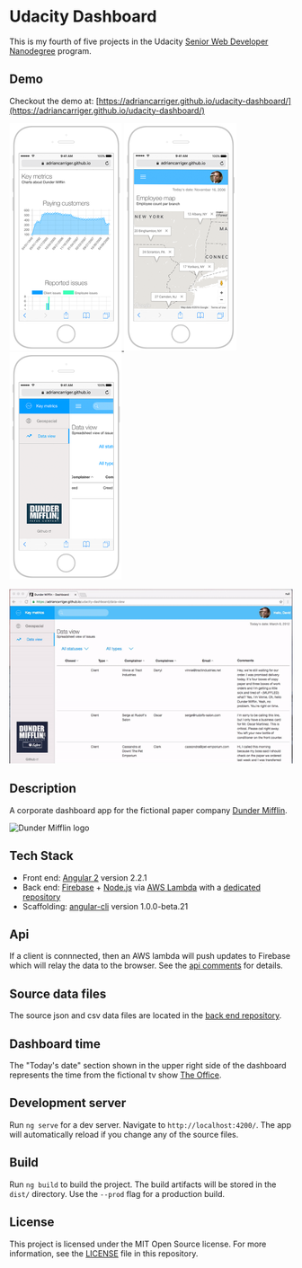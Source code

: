 # Udacity Dashboard

This is my fourth of five projects in the Udacity [Senior Web Developer Nanodegree](https://www.udacity.com/course/senior-web-developer-nanodegree--nd802) program.

## Demo

Checkout the demo at: [https://adriancarriger.github.io/udacity-dashboard/](https://adriancarriger.github.io/udacity-dashboard/)

<a href="https://adriancarriger.github.io/udacity-dashboard/">
  <img alt="key metrics" src="https://raw.githubusercontent.com/adriancarriger/udacity-dashboard/master/images/example-1.png" width="200px">
  <img alt="geospacial" src="https://raw.githubusercontent.com/adriancarriger/udacity-dashboard/master/images/example-2.png" width="200px">
  <img alt="data view" src="https://raw.githubusercontent.com/adriancarriger/udacity-dashboard/master/images/example-3.png" width="200px">
</a>

[![Example Gif](https://raw.githubusercontent.com/adriancarriger/udacity-dashboard/master/images/example.gif)](https://adriancarriger.github.io/udacity-dashboard/)

## Description

A corporate dashboard app for the fictional paper company [Dunder Mifflin](https://en.wikipedia.org/wiki/Dunder_Mifflin).

<img alt="Dunder Mifflin logo" src="https://adriancarriger.github.io/udacity-dashboard/assets/dunder-mifflin.jpg" width="100px">

## Tech Stack

* Front end: [Angular 2](https://github.com/angular/angular) version 2.2.1
* Back end: [Firebase](https://firebase.google.com/) + [Node.js](https://nodejs.org/en/) via [AWS Lambda](https://aws.amazon.com/lambda/) with a [dedicated repository](https://github.com/adriancarriger/udacity-dashboard-backend)
* Scaffolding: [angular-cli](https://github.com/angular/angular-cli) version 1.0.0-beta.21

## Api

If a client is connnected, then an AWS lambda will push updates to Firebase which will relay the data to the browser. See the [api comments](https://github.com/adriancarriger/udacity-dashboard/blob/master/src/app/shared/api/api.service.ts#L27-L38) for details.

## Source data files

The source json and csv data files are located in the [back end repository](https://github.com/adriancarriger/udacity-dashboard-backend/tree/master/assets).

## Dashboard time

The "Today's date" section shown in the upper right side of the dashboard represents the time from the fictional tv show [The Office](https://en.wikipedia.org/wiki/The_Office_(U.S._TV_series)).

## Development server

Run `ng serve` for a dev server. Navigate to `http://localhost:4200/`. The app will automatically reload if you change any of the source files.

## Build

Run `ng build` to build the project. The build artifacts will be stored in the `dist/` directory. Use the `--prod` flag for a production build.

## License

This project is licensed under the MIT Open Source license. For more information, see the [LICENSE](LICENSE) file in this repository.